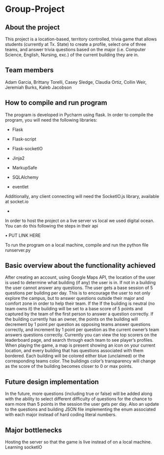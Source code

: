 # Group-Project
##	About the project

This project is a location-based, territory controlled, trivia game that allows students (currently at Tx. State) to create a profile, select one of three teams, and answer trivia questions based on the major (i.e. Computer Science, English, Nursing, exc.) of the current building they are in. 

##	Team members

Adam Garcia, Brittany Torelli, Casey Sledge, Claudia Ortiz, Collin Weir, Jeremiah Burks, Kaleb Jacobson

##	How to compile and run program

The program is developed in Pycharm using flask. In order to compile the program, you will need the following libraries: 

  * Flask
  
  * Flask-script
  
  * Flask-socketIO
  
  * Jinja2
  
  * MarkupSafe
  
  * SQLAlchemy
  
  * eventlet
  
  Additionally, any client connecting will need the SocketIO.js library, available at socket.io
  
  * <script src="https://cdn.socket.io/socket.io-1.4.5.js"></script> 
  
In order to host the project on a live server vs local we used digital ocean. You can do this following the steps in their api 

  •	PUT LINK HERE
  
To run the program on a local machine, compile and run the python file runserver.py

##	Basic overview about the functionality achieved

After creating an account, using Google Maps API, the location of the user is used to determine what building (if any) the user is in. If not in a building the user cannot answer any questions. The user gets a base session of 5 questions per building per day. This is to encourage the user to not only explore the campus, but to answer questions outside their major and comfort zone in order to help their team. If the If the building is neutral (no team owns it) the building will be set to a base score of 5 points and captured by the team of the first person to answer a question correctly. If the building currently has an owner, the points on the building will decrement by 1 point per question as opposing teams answer questions correctly, and increment by 1 point per question as the current owner’s team answers questions correctly. Currently you can view the top scorers on the leaderboard page, and search through each team to see player’s profiles. When playing the game, a map is present showing an icon on your current location, and every building that has questions associated with them bordered. Each building will be colored either blue (unclaimed) or the corresponding teams color. The buildings color’s transparency will change as the score of the building becomes closer to 0 or max points.

##	Future design implementation

In the future, more questions (including true or false) will be added along with the ability to select different difficulty of questions for the chance to earn more than 5 points in the session the user gets per day. 
Also an update to the questions and building JSON file implementing the enum associated with each major instead of hard coding literal numbers. 

##	Major bottlenecks

Hosting the server so that the game is live instead of on a local machine. 
Learning socketIO

